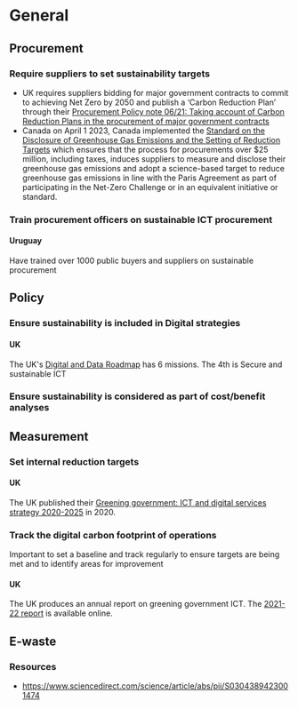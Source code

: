 # General

## Procurement
### Require suppliers to set sustainability targets
* UK requires suppliers bidding for major government contracts to commit to achieving Net Zero by 2050 and publish a ‘Carbon Reduction Plan’ through their [Procurement Policy note 06/21: Taking account of Carbon Reduction Plans in the procurement of major government contracts](https://www.gov.uk/government/publications/procurement-policy-note-0621-taking-account-of-carbon-reduction-plans-in-the-procurement-of-major-government-contracts)
* Canada on April 1 2023, Canada implemented the [Standard on the Disclosure of Greenhouse Gas Emissions and the Setting of Reduction Targets](https://www.tbs-sct.canada.ca/pol/doc-eng.aspx?id=32743) which ensures that the process for procurements over $25 million, including taxes, induces suppliers to measure and disclose their greenhouse gas emissions and adopt a science-based target to reduce greenhouse gas emissions in line with the Paris Agreement as part of participating in the Net-Zero Challenge or in an equivalent initiative or standard.

### Train procurement officers on sustainable ICT procurement
#### Uruguay
Have trained over 1000 public buyers and suppliers on sustainable procurement

## Policy
### Ensure sustainability is included in Digital strategies
#### UK
The UK's [Digital and Data Roadmap](https://www.gov.uk/government/publications/roadmap-for-digital-and-data-2022-to-2025) has 6 missions. The 4th is Secure and sustainable ICT

### Ensure sustainability is considered as part of cost/benefit analyses

## Measurement
### Set internal reduction targets
#### UK
The UK published their [Greening government: ICT and digital services strategy 2020-2025](https://www.gov.uk/government/publications/greening-government-ict-and-digital-services-strategy-2020-2025/greening-government-ict-and-digital-services-strategy-2020-2025#sustainable-ict-and-digital-services-strategy-targets-for-2020-2025-policy-paper) in 2020.

### Track the digital carbon footprint of operations
Important to set a baseline and track regularly to ensure targets are being met and to identify areas for improvement
#### UK
The UK produces an annual report on greening government ICT. The [2021-22 report](https://www.gov.uk/government/publications/greening-government-ict-annual-report-2021-to-2022) is available online.

## E-waste
### Resources
* https://www.sciencedirect.com/science/article/abs/pii/S0304389423001474
